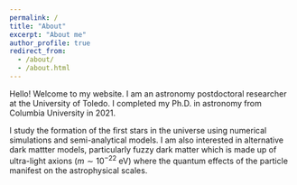 ```yaml
---
permalink: /
title: "About"
excerpt: "About me"
author_profile: true
redirect_from: 
  - /about/
  - /about.html
---
```

Hello! Welcome to my website. I am an astronomy postdoctoral researcher at the University of Toledo. I completed my Ph.D. in astronomy from Columbia University in 2021. 

I study the formation of the first stars in the universe using numerical simulations and semi-analytical models. I am also interested in alternative dark mattter models, particularly fuzzy dark matter which is made up of ultra-light axions ($m \sim 10^{-22}$ eV) where the quantum effects of the particle manifest on the astrophysical scales. 

